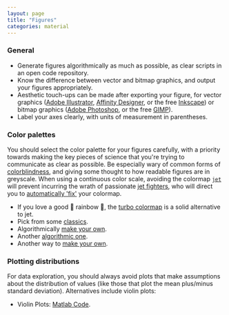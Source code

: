 ```yaml
---
layout: page
title: "Figures"
categories: material
---
```


### General
* Generate figures algorithmically as much as possible, as clear scripts in an open code repository.
* Know the difference between vector and bitmap graphics, and output your figures appropriately.
* Aesthetic touch-ups can be made after exporting your figure, for vector graphics ([Adobe Illustrator](https://www.adobe.com/products/illustrator.html), [Affinity Designer](https://affinity.serif.com/en-gb/), or the free [Inkscape](https://inkscape.org/)) or bitmap graphics ([Adobe Photoshop](https://www.adobe.com/au/products/photoshop.html), or the free [GIMP](https://www.gimp.org/)).
* Label your axes clearly, with units of measurement in parentheses.

### Color palettes

You should select the color palette for your figures carefully, with a priority towards making the key pieces of science that you're trying to communicate as clear as possible.
Be especially wary of common forms of [colorblindness](https://davidmathlogic.com/colorblind/), and giving some thought to how readable figures are in greyscale.
When using a continuous color scale, avoiding the colormap [`jet`](https://jakevdp.github.io/blog/2014/10/16/how-bad-is-your-colormap/) will prevent incurring the wrath of passionate [jet fighters](https://github.com/smsaladi/jetfighter), who will direct you to [automatically 'fix'](https://fixthejet.ecrlife.org/) your colormap.

* If you love a good :rainbow: rainbow :rainbow:, the [turbo colormap](https://gist.github.com/mikhailov-work/ee72ba4191942acecc03fe6da94fc73f) is a solid alternative to jet.
* Pick from some [classics](http://colorbrewer2.org/).
* Algorithmically [make your own](http://vrl.cs.brown.edu/color).
* Another [algorithmic one](https://medialab.github.io/iwanthue/).
* Another way to [make your own](https://jdherman.github.io/colormap/).

### Plotting distributions
For data exploration, you should always avoid plots that make assumptions about the distribution of values (like those that plot the mean plus/minus standard deviation).
Alternatives include violin plots:

* Violin Plots: [Matlab Code](https://github.com/bastibe/Violinplot-Matlab).
